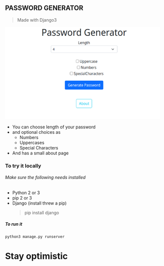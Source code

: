 ## PASSWORD GENERATOR

> Made with Django3

<img src="./images/password_generator.png" height="300px" />

- You can choose length of your password
- and optional choices as 
  - Numbers
  - Uppercases
  - Special Characters
- And has a small about page

### To try it locally


<h6>Make sure the following needs installed</h6>

- Python 2 or 3
- pip 2 or 3
- Django (install threw a pip)
  > pip install django

<h5>To run it</h5>
<code>python3 manage.py runserver</code>

# Stay optimistic